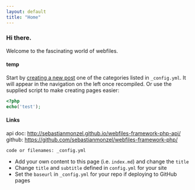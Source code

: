 ```yaml
---
layout: default
title: "Home"
---
```





### Hi there.

Welcome to the fascinating world of webfiles. 


#### temp

Start by [creating a new post](http://jekyllrb.com/docs/posts/) one of the categories listed in `_config.yml`. It will appear in the navigation on the left once recompiled. Or use the supplied script to make creating pages easier:

```php
<?php
echo('test');
```

#### Links

api doc: http://sebastianmonzel.github.io/webfiles-framework-php-api/
github: https://github.com/sebastianmonzel/webfiles-framework-php/

`code or filenames: _config.yml`

- Add your own content to this page (i.e. `index.md`) and change the `title`
- Change `title` and `subtitle` defined in `config.yml` for your site
- Set the `baseurl` in `_config.yml` for your repo if deploying to GitHub pages
